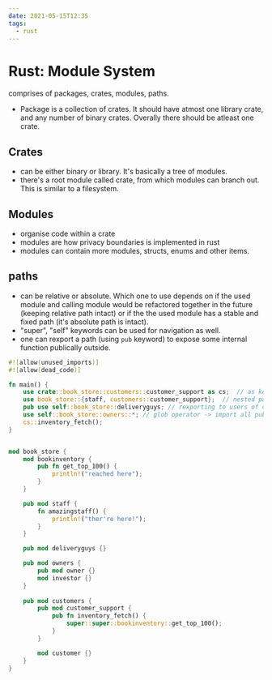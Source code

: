 ```yaml
---
date: 2021-05-15T12:35
tags: 
  - rust
---
```


# Rust: Module System

comprises of packages, crates, modules, paths.

- Package is a collection of crates. It should have atmost one library crate, and any number of binary crates. Overally there should be atleast one crate.

## Crates
- can be either binary or library. It's basically a tree of modules.
- there's a root module called crate, from which modules can branch out. This is similar to a filesystem.


## Modules
- organise code within a crate
- modules are how privacy boundaries is implemented in rust
- modules can contain more modules, structs, enums and other items.

## paths
- can be relative or absolute. Which one to use depends on if the used module and calling module would be refactored together in the future (keeping relative path intact) or if the the used module has a stable and fixed path (it's absolute path is intact).
- "super", "self" keywords can be used for navigation as well.
- one can rexport a path (using `pub` keyword) to expose some internal function publically outside.


```rust
#![allow(unused_imports)]
#![allow(dead_code)]

fn main() {
    use crate::book_store::customers::customer_support as cs;  // as keyword
    use book_store::{staff, customers::customer_support};  // nested paths
    pub use self::book_store::deliveryguys; // rexporting to users of current module
    use self::book_store::owners::*; // glob operator -> import all public items from path
    cs::inventory_fetch();
}


mod book_store {
    mod bookinventory {
        pub fn get_top_100() {
            println!("reached here");
        }
    }

    pub mod staff {
        fn amazingstaff() {
            println!("ther're here!");
        }
    }

    pub mod deliveryguys {}

    pub mod owners {
        pub mod owner {}
        mod investor {}
    }
    
    pub mod customers {
        pub mod customer_support {
            pub fn inventory_fetch() {
                super::super::bookinventory::get_top_100();
            }
        }

        mod customer {}
    }
}

```
